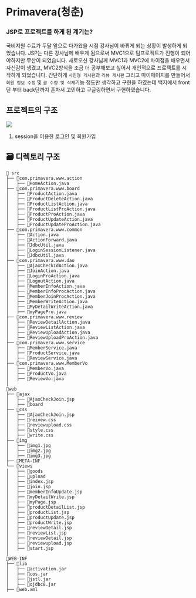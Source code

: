 # Primavera(청춘)

### JSP로 프로젝트를 하게 된 계기는?

국비지원 수료가 두달 앞으로 다가왔을 시점 강사님이 바뀌게 되는 상황이 발생하게 되었습니다. JSP는 다른 강사님께 배우게 됨으로써 MVC1으로 팀프로젝트가 진행이 되어야하지만 무산이 되었습니다.
새로오신 강사님께 MVC1과 MVC2에 차이점을 배우면서 자신감이 생겼고, MVC2방식을 조금 더 공부해보고 싶어서 개인적으로 프로젝트를 시작하게 되었습니다.
간단하게 `사진형 게시판`과 `리뷰 게시판` 그리고 마이페이지를 만들어서 `회원 정보 수정` 및 `글 수정 및 삭제`기능 정도만 생각하고 구현을 하였는데 백지에서 front단 부터 back단까지 혼자서 고민하고 구글링하면서 구현하였습니다.


## **프로젝트의 구조**
<img src ="https://user-images.githubusercontent.com/69107255/111952980-4c013680-8b29-11eb-8c4f-f9635482ea2f.png">


1. session을 이용한 로그인 및 회원가입

## 🗃️ 디렉토리 구조

```shell
📁 src
├── 📁com.primavera.www.action
│   ├── 📄HomeAction.java
├── 📁com.primavera.www.board
│   ├── 📄ProductAction.java
│   ├── 📄ProductDeleteAction.java
│   ├── 📄ProductListAction.java
│   ├── 📄ProductListProAction.java
│   ├── 📄ProductProAction.java
│   ├── 📄ProductUpdateAction.java
│   ├── 📄ProductUpdateProAction.java
├── 📁com.primavera.www.common
│   ├── 📄Action.java
│   ├── 📄ActionForward.java
│   ├── 📄JdbcUtil.java
│   ├── 📄LoginSessionListener.java
│   ├── 📄JdbcUtil.java
├── 📁com.primavera.www.dao
│   ├── 📄AjaxCheckIdAction.java
│   ├── 📄JoinAction.java
│   ├── 📄LoginProAction.java
│   ├── 📄LogoutAction.java
│   ├── 📄MemberInfoAction.java
│   ├── 📄MemberInfoProcAction.java
│   ├── 📄MemberJoinProcAction.java
│   ├── 📄MemberWriteAction.java
│   ├── 📄MyDetailWriteAction.java
│   ├── 📄myPagePro.java
├── 📁com.primavera.www.review
│   ├── 📄ReviewDetailAction.java
│   ├── 📄ReviewListAction.java
│   ├── 📄ReviewUploadAction.java
│   ├── 📄ReviewUploadProAction.java
├── 📁com.primavera.www.service
│   ├── 📄MemberService.java
│   ├── 📄ProductService.java
│   ├── 📄ReviewService.java
├── 📁com.primavera.www.MemberVo
│   ├── 📄MemberVo.java
│   ├── 📄ProductVo.java
│   ├── 📄ReviewVo.java
│
📁web
├── 📁ajax
│   ├── 📄AjaxCheckJoin.jsp
│   ├── 📁board
├── 📁css
│   ├── 📄AjaxCheckJoin.jsp
│   ├── 📄reivew.css
│   ├── 📄reviewupload.css
│   ├── 📄style.css
│   ├── 📄write.css
├── 📁img
│   ├── 📄img1.jpg
│   ├── 📄img2.jpg
│   ├── 📄img3.jpg
├── 📁META-INF
└── 📁views
│   ├── 📁goods
│   ├── 📁upload
│   ├── 📄index.jsp
│   ├── 📄join.jsp
│   ├── 📄memberInfoUpdate.jsp
│   ├── 📄myDetailWrite.jsp
│   ├── 📄myPage.jsp
│   ├── 📄productDetailList.jsp
│   ├── 📄productList.jsp
│   ├── 📄productUpdate.jsp
│   ├── 📄productWrite.jsp
│   ├── 📄reviewDetail.jsp
│   ├── 📄reviewList.jsp
│   ├── 📄reviewDetail.jsp
│   ├── 📄reviewupload.jsp
│   ├── 📄start.jsp
│
📁WEB-INF
├── 📁lib
│   ├── 💊activation.jar
│   ├── 💊cos.jar
│   ├── 💊jstl.jar
│   ├── 💊ojdbc8.jar
├── 📄web.xml
```